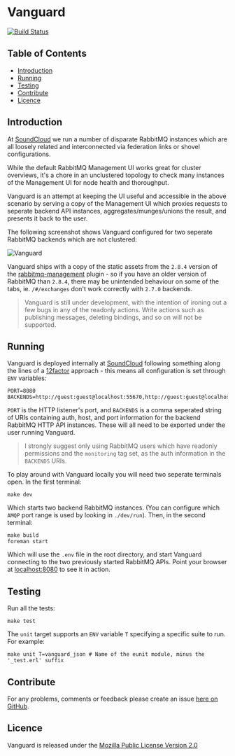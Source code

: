 Vanguard
========

[![Build Status](https://secure.travis-ci.org/brendanhay/vanguard.png)](http://travis-ci.org/brendanhay/vanguard)


Table of Contents
-----------------

* [Introduction](#introduction)
* [Running](#run)
* [Testing](#test)
* [Contribute](#contribute)
* [Licence](#licence)


<a name="introduction" />

Introduction
------------

At [SoundCloud](http://soundcloud.com) we run a number of disparate RabbitMQ instances which are all loosely related and interconnected via federation links or shovel configurations.

While the default RabbitMQ Management UI works great for cluster overviews, it's a chore in an unclustered topology to check many instances of the Management UI for node health and thoroughput.

Vanguard is an attempt at keeping the UI useful and accessible in the above scenario by serving a copy of the Management UI which proxies requests to seperate backend API instances, aggregates/munges/unions the result, and presents it back to the user.

The following screenshot shows Vanguard configured for two seperate RabbitMQ backends which are not clustered:

![Vanguard](https://raw.github.com/brendanhay/vanguard/master/img/vanguard.png)

Vanguard ships with a copy of the static assets from the `2.8.4` version of the [rabbitmq-management](https://github.com/rabbitmq/rabbitmq-management) plugin - so if you have an older version of RabbitMQ than `2.8.4`, there may be unintended behaviour on some of the tabs, ie. `/#/exchanges` don't work correctly with `2.7.0` backends.

> Vanguard is still under development, with the intention of ironing out a few bugs in any of the readonly actions. Write actions such as publishing messages, deleting bindings, and so on will not be supported.


<a name="run" />

Running
-------

Vanguard is deployed internally at [SoundCloud](http://soundcloud.com) following something along the lines of a [12factor](http://www.12factor.net/) approach - this means all configuration is set through `ENV` variables:

```shell
PORT=8080
BACKENDS=http://guest:guest@localhost:55670,http://guest:guest@localhost:55680
```

`PORT` is the HTTP listener's port, and `BACKENDS` is a comma seperated
string of URIs containing auth, host, and port information for the backend
RabbitMQ HTTP API instances. These will all need to be exported under the user running Vanguard.

> I strongly suggest only using RabbitMQ users which have readonly permissions and the `monitoring` tag set, as the auth information in the `BACKENDS` URIs.

To play around with Vanguard locally you will need two seperate terminals open. In the first terminal:

```shell
make dev
```

Which starts two backend RabbitMQ instances. (You can configure which `AMQP` port range is used by looking in `./dev/run`). Then, in the second terminal:

```shell
make build
foreman start
```

Which will use the `.env` file in the root directory, and start Vanguard connecting to the two previously started RabbitMQ APIs. Point your browser at [localhost:8080](http://localhost:8080) to see it in action.


<a name="test" />

Testing
-------

Run all the tests:

```shell
make test
```

The `unit` target supports an `ENV` variable `T` specifying a specific suite to run. For example:

```shell
make unit T=vanguard_json # Name of the eunit module, minus the '_test.erl' suffix
```


<a name="contribute" />

Contribute
----------

For any problems, comments or feedback please create an issue [here on GitHub](github.com/brendanhay/vanguard/issues).


<a name="licence" />

Licence
-------

Vanguard is released under the [Mozilla Public License Version 2.0](http://www.mozilla.org/MPL/)
